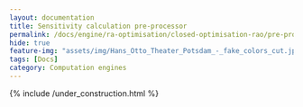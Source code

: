 ```yaml
---
layout: documentation
title: Sensitivity calculation pre-processor
permalink: /docs/engine/ra-optimisation/closed-optimisation-rao/pre-processors/sensitivity-calculation
hide: true
feature-img: "assets/img/Hans_Otto_Theater_Potsdam_-_fake_colors_cut.jpg"
tags: [Docs]
category: Computation engines
---
```


{% include /under_construction.html %}